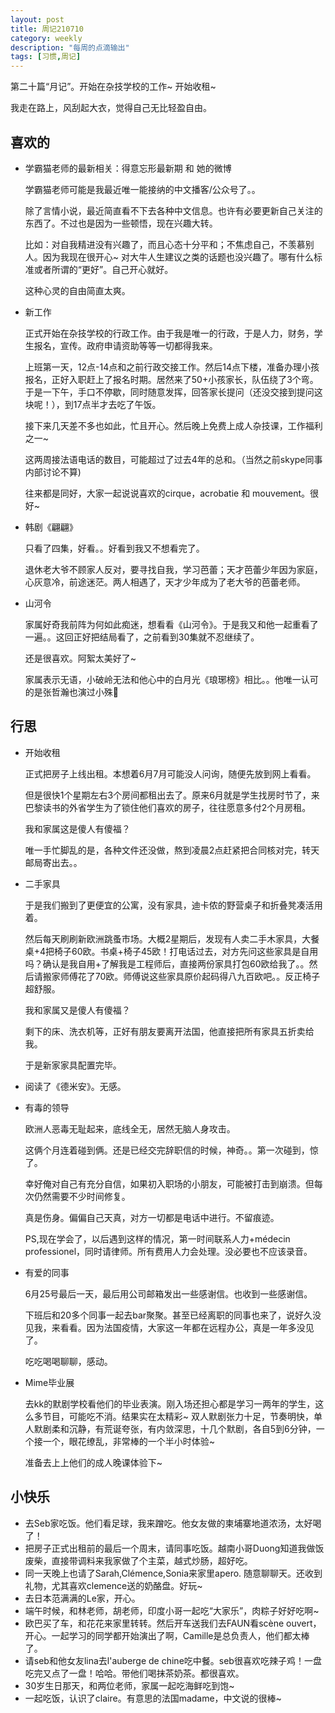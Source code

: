 ```yaml
---
layout: post
title: 周记210710
category: weekly
description: "每周的点滴输出"
tags: [习惯,周记]
---
```


第二十篇“月记”。开始在杂技学校的工作~ 开始收租~ 

我走在路上，风刮起大衣，觉得自己无比轻盈自由。

## 喜欢的

- 学霸猫老师的最新相关：得意忘形最新期 和 她的微博

  学霸猫老师可能是我最近唯一能接纳的中文播客/公众号了。。

  除了言情小说，最近简直看不下去各种中文信息。也许有必要更新自己关注的东西了。不过也是因为一些顿悟，现在兴趣大转。

  比如：对自我精进没有兴趣了，而且心态十分平和；不焦虑自己，不羡慕别人。因为我现在很开心~ 对大牛人生建议之类的话题也没兴趣了。哪有什么标准或者所谓的“更好”。自己开心就好。

  这种心灵的自由简直太爽。

- 新工作

  正式开始在杂技学校的行政工作。由于我是唯一的行政，于是人力，财务，学生报名，宣传。政府申请资助等等一切都得我来。

  上班第一天，12点-14点和之前行政交接工作。然后14点下楼，准备办理小孩报名，正好入职赶上了报名时期。居然来了50+小孩家长，队伍绕了3个弯。于是一下午，手口不停歇，同时随意发挥，回答家长提问（还没交接到提问这块呢！），到17点半才去吃了午饭。

  接下来几天差不多也如此，忙且开心。然后晚上免费上成人杂技课，工作福利之一~ 

  这两周接法语电话的数目，可能超过了过去4年的总和。（当然之前skype同事内部讨论不算)

  往来都是同好，大家一起说说喜欢的cirque，acrobatie 和 mouvement。很好~

- 韩剧《翩翩》

  只看了四集，好看。。好看到我又不想看完了。

  退休老大爷不顾家人反对，要寻找自我，学习芭蕾；天才芭蕾少年因为家庭，心灰意冷，前途迷茫。两人相遇了，天才少年成为了老大爷的芭蕾老师。

- 山河令

  家属好奇我前阵为何如此痴迷，想看看《山河令》。于是我又和他一起重看了一遍。。这回正好把结局看了，之前看到30集就不忍继续了。

  还是很喜欢。阿絮太美好了~

  家属表示无语，小破岭无法和他心中的白月光《琅琊榜》相比。。他唯一认可的是张哲瀚也演过小殊🤣


## 行思

- 开始收租

  正式把房子上线出租。本想着6月7月可能没人问询，随便先放到网上看看。

  但是很快1个星期左右3个房间都租出去了。原来6月就是学生找房时节了，来巴黎读书的外省学生为了锁住他们喜欢的房子，往往愿意多付2个月房租。

  我和家属这是傻人有傻福？

  唯一手忙脚乱的是，各种文件还没做，熬到凌晨2点赶紧把合同核对完，转天邮局寄出去。。

- 二手家具

  于是我们搬到了更便宜的公寓，没有家具，迪卡侬的野营桌子和折叠凳凑活用着。

  然后每天刷刷新欧洲跳蚤市场。大概2星期后，发现有人卖二手木家具，大餐桌+4把椅子60欧。书桌+椅子45欧！打电话过去，对方先问这些家具是自用吗？确认是我自用+了解我是工程师后，直接两份家具打包60欧给我了。。然后请搬家师傅花了70欧。师傅说这些家具原价起码得八九百欧吧。。反正椅子超舒服。

  我和家属又是傻人有傻福？

  剩下的床、洗衣机等，正好有朋友要离开法国，他直接把所有家具五折卖给我。

  于是新家家具配置完毕。

- 阅读了《德米安》。无感。

- 有毒的领导

  欧洲人恶毒无耻起来，底线全无，居然无脑人身攻击。

  这俩个月连着碰到俩。还是已经交完辞职信的时候，神奇。。第一次碰到，惊了。

  幸好俺对自己有充分自信，如果初入职场的小朋友，可能被打击到崩溃。但每次仍然需要不少时间修复。

  真是伤身。偏偏自己天真，对方一切都是电话中进行。不留痕迹。

  PS,现在学会了，以后遇到这样的情况，第一时间联系人力+médecin professionel，同时请律师。所有费用人力会处理。没必要也不应该录音。

- 有爱的同事

  6月25号最后一天，最后用公司邮箱发出一些感谢信。也收到一些感谢信。

  下班后和20多个同事一起去bar聚聚。甚至已经离职的同事也来了，说好久没见我，来看看。因为法国疫情，大家这一年都在远程办公，真是一年多没见了。

  吃吃喝喝聊聊，感动。

- Mime毕业展

  去kk的默剧学校看他们的毕业表演。刚入场还担心都是学习一两年的学生，这么多节目，可能吃不消。结果实在太精彩~ 双人默剧张力十足，节奏明快，单人默剧柔和沉静，有荒诞夸张，有内敛深思，十几个默剧，各自5到6分钟，一个接一个，眼花缭乱，非常棒的一个半小时体验~ 

  准备去上上他们的成人晚课体验下~


## 小快乐

- 去Seb家吃饭。他们看足球，我来蹭吃。他女友做的柬埔寨地道浓汤，太好喝了！
- 把房子正式出租前的最后一个周末，请同事吃饭。越南小哥Duong知道我做饭废柴，直接带调料来我家做了个主菜，越式炒肠，超好吃。
- 同一天晚上也请了Sarah,Clémence,Sonia来家里apero. 随意聊聊天。还收到礼物，尤其喜欢clemence送的奶酪盘。好玩~
- 去日本范满满的Le家，开心。
- 端午时候，和林老师，胡老师，印度小哥一起吃“大家乐”，肉粽子好好吃啊~
- 欧巴买了车，和花花来家里转转。然后开车送我们去FAUN看scène ouvert，开心。一起学习的同学都开始演出了啊，Camille是总负责人，他们都太棒了。
- 请seb和他女友lina去l'auberge de chine吃中餐。seb很喜欢吃辣子鸡！一盘吃完又点了一盘！哈哈。带他们喝抹茶奶茶。都很喜欢。
- 30岁生日那天，和两位老师，家属一起吃海鲜吃到饱~
- 一起吃饭，认识了claire。有意思的法国madame，中文说的很棒~


